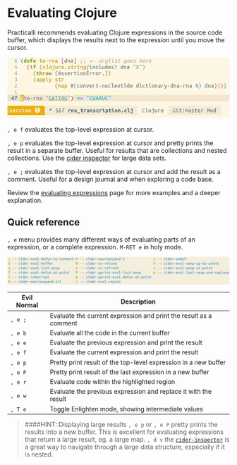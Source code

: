 # Evaluating Clojure
Practicalli recommends evaluating Clojure expressions in the source code buffer, which displays the results next to the expression until you move the cursor.

![Spacemacs - Clojure evaluation in source code buffer](/images/spacemacs-cider-evaluate-source-code-buffer-defun.png)

`, e f` evaluates the top-level expression at cursor.

`, e p` evaluates the top-level expression at cursor and pretty prints the result in a separate buffer. Useful for results that are collections and nested collections.  Use the [cider inspector](inspect.md) for large data sets.

`, e ;` evaluates the top-level expression at cursor and add the result as a comment. Useful for a design journal and when exploring a code base.

Review the [evaluating expressions](expressions.md) page for more examples and a deeper explanation.

## Quick reference
`, e` menu provides many different ways of evaluating parts of an expression, or a complete expression.  `M-RET e` in holy mode.

![Spacemacs - Clojure - Evaluate menu](/images/spacemacs-clojure-evaluate-menu.png)


| Evil Normal | Description                                                       |
|-------------|-------------------------------------------------------------------|
| `, e ;`     | Evaluate the current expression and print the result as a comment |
| `, e b`     | Evaluate all the code in the current buffer                       |
| `, e e`     | Evaluate the previous expression and print the result             |
| `, e f`     | Evaluate the current expression and print the result              |
| `, e p`     | Pretty print result of the top-level expression in a new buffer   |
| `, e P`     | Pretty print result of the last expression in a new buffer        |
| `, e r`     | Evaluate code within the highlighted region                       |
| `, e w`     | Evaluate the previous expression and replace it with the result   |
| `, T e`     | Toggle Enlighten mode, showing intermediate values                |


> ####HINT::Displaying large results
> `, e p` or `, e P` pretty prints the results into a new buffer.  This is excellent for evaluating expressions that return a large result, eg. a large map.
> `, d v` the [`cider-inspector`](inspect.html) is a great way to navigate through a large data structure, especially if it is nested.
